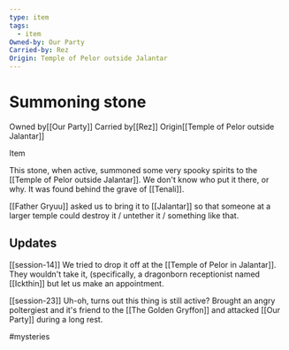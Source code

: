 ```yaml
---
type: item
tags:
  - item
Owned-by: Our Party
Carried-by: Rez
Origin: Temple of Pelor outside Jalantar
---
```


# Summoning stone
<span class="dataview inline-field"><span class="inline-field-key">Owned by</span><span class="inline-field-value">[[Our Party]]</span></span>
<span class="dataview inline-field"><span class="inline-field-key">Carried by</span><span class="inline-field-value">[[Rez]]</span></span>
<span class="dataview inline-field"><span class="inline-field-key">Origin</span><span class="inline-field-value">[[Temple of Pelor outside Jalantar]]</span></span>

Item

This stone, when active, summoned some very spooky spirits to the [[Temple of Pelor outside Jalantar]]. We don't know who put it there, or why. It was found behind the grave of [[Tenali]]. 

[[Father Gryuu]] asked us to bring it to [[Jalantar]] so that someone at a larger temple could destroy it / untether it / something like that.

## Updates

[[session-14]] We tried to drop it off at the [[Temple of Pelor in Jalantar]]. They wouldn't take it, (specifically, a dragonborn receptionist named [[Ickthin]] but let us make an appointment.

[[session-23]] Uh-oh, turns out this thing is still active? Brought an angry poltergiest and it's friend to the [[The Golden Gryffon]] and attacked [[Our Party]] during a long rest. 

#mysteries 